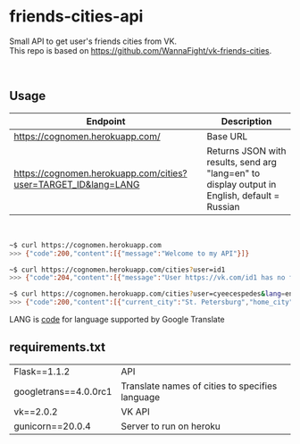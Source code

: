 # friends-cities-api
Small API to get user's friends cities from VK. \
This repo is based on https://github.com/WannaFight/vk-friends-cities.

</br>

## Usage
| Endpoint                                           | Description             |
|----------------------------------------------------|-------------------------|
|https://cognomen.herokuapp.com/                     |Base URL                 |
|https://cognomen.herokuapp.com/cities?user=TARGET_ID&lang=LANG|Returns JSON with results, send arg "lang=en" to display output in English, default = Russian|


</br>

```bash
~$ curl https://cognomen.herokuapp.com 
>>> {"code":200,"content":[{"message":"Welcome to my API"}]}

~$ curl https://cognomen.herokuapp.com/cities?user=id1 
>>> {"code":204,"content":[{"message":"User https://vk.com/id1 has no friends."}]}

~$ curl https://cognomen.herokuapp.com/cities?user=cyeecespedes&lang=en
>>> {"code":200,"content":[{"current_city":"St. Petersburg","home_city":"Not specified","user":"https://vk.com/id31752625"},...]}
```

LANG is [code](https://cloud.google.com/translate/docs/languages) for language supported by Google Translate

## requirements.txt
|                     |                                               |
|---------------------|-----------------------------------------------|
|Flask==1.1.2         |API                                            |
|googletrans==4.0.0rc1|Translate names of cities to specifies language|
|vk==2.0.2            |VK API                                         |
|gunicorn==20.0.4     |Server to run on heroku                        |

</br>
 


